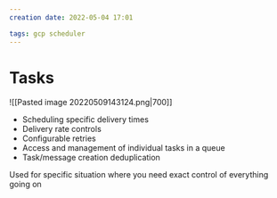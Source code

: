 ```yaml
---
creation date: 2022-05-04 17:01

tags: gcp scheduler
---
```


# Tasks

![[Pasted image 20220509143124.png|700]]

- Scheduling specific delivery times
- Delivery rate controls
- Configurable retries
- Access and management of individual tasks in a queue
- Task/message creation deduplication

Used for specific situation where you need exact control of everything going on
